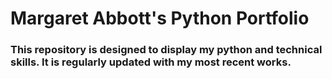 # Margaret Abbott's Python Portfolio
### This repository is designed to display my python and technical skills. It is regularly updated with my most recent works. 


